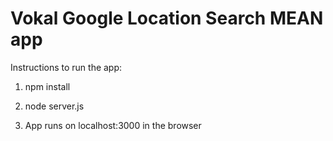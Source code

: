 # Vokal Google Location Search MEAN app

Instructions to run the app:

1) npm install

2) node server.js

3) App runs on localhost:3000 in the browser